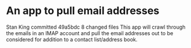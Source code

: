 # An app to pull email addresses

Stan King committed
49a5bdc
8 changed files
This app will crawl through the emails in an IMAP account and pull the email addresses out to be considered for addition to a contact list/address book.